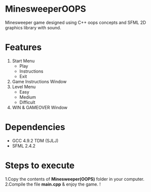 # MinesweeperOOPS
 Minesweeper game designed using C++ oops concepts and SFML 2D graphics library with sound.
# Features
1. Start Menu
   * Play
   * Instructions
   * Exit
2. Game Instructions Window
3. Level Menu
   * Easy
   * Medium
   * Difficult
4. WIN & GAMEOVER Window
# Dependencies
* GCC 4.9.2 TDM (SJLJ)
* SFML 2.4.2
# Steps to execute
1.Copy the contents of **Minesweeper(OOPS)** folder in your computer.
2.Compile the file **main.cpp** & enjoy the game. !
